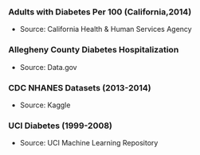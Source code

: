 
### Adults with Diabetes Per 100 (California,2014)
- Source: California Health & Human Services Agency

### Allegheny County Diabetes Hospitalization
- Source: Data.gov

### CDC NHANES Datasets (2013-2014)
- Source: Kaggle

### UCI Diabetes (1999-2008)
- Source: UCI Machine Learning Repository
